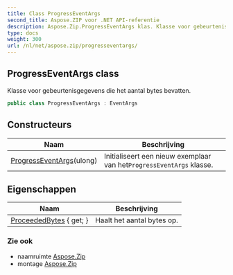 ```yaml
---
title: Class ProgressEventArgs
second_title: Aspose.ZIP voor .NET API-referentie
description: Aspose.Zip.ProgressEventArgs klas. Klasse voor gebeurtenisgegevens die het aantal bytes bevatten.
type: docs
weight: 300
url: /nl/net/aspose.zip/progresseventargs/
---
```

## ProgressEventArgs class

Klasse voor gebeurtenisgegevens die het aantal bytes bevatten.

```csharp
public class ProgressEventArgs : EventArgs
```

## Constructeurs

| Naam | Beschrijving |
| --- | --- |
| [ProgressEventArgs](progresseventargs/)(ulong) | Initialiseert een nieuw exemplaar van het`ProgressEventArgs` klasse. |

## Eigenschappen

| Naam | Beschrijving |
| --- | --- |
| [ProceededBytes](../../aspose.zip/progresseventargs/proceededbytes/) { get; } | Haalt het aantal bytes op. |

### Zie ook

* naamruimte [Aspose.Zip](../../aspose.zip/)
* montage [Aspose.Zip](../../)



